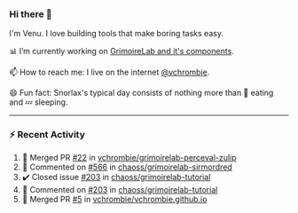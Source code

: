 ### Hi there 👋

I'm Venu. I love building tools that make boring tasks easy.

📊 I’m currently working on [GrimoireLab and it's components](https://chaoss.github.io/grimoirelab).

📫 How to reach me: I live on the internet [@vchrombie](https://www.google.co.in/search?q=vchrombie).

😄 Fun fact: Snorlax's typical day consists of nothing more than :doughnut: eating and :zzz: sleeping.

---

### :zap: Recent Activity

<!--RECENT_ACTIVITY:start-->
1. 🎉 Merged PR [#22](https://github.com/vchrombie/grimoirelab-perceval-zulip/pull/22) in [vchrombie/grimoirelab-perceval-zulip](https://github.com/vchrombie/grimoirelab-perceval-zulip)
2. 💬 Commented on [#566](https://github.com/chaoss/grimoirelab-sirmordred/pull/566#issuecomment-1298006263) in [chaoss/grimoirelab-sirmordred](https://github.com/chaoss/grimoirelab-sirmordred)
3. ✔️ Closed issue [#203](https://github.com/chaoss/grimoirelab-tutorial/issues/203) in [chaoss/grimoirelab-tutorial](https://github.com/chaoss/grimoirelab-tutorial)
4. 💬 Commented on [#203](https://github.com/chaoss/grimoirelab-tutorial/issues/203#issuecomment-1298002264) in [chaoss/grimoirelab-tutorial](https://github.com/chaoss/grimoirelab-tutorial)
5. 🎉 Merged PR [#5](https://github.com/vchrombie/vchrombie.github.io/pull/5) in [vchrombie/vchrombie.github.io](https://github.com/vchrombie/vchrombie.github.io)
<!--RECENT_ACTIVITY:end-->

<!--
**vchrombie/vchrombie** is a ✨ _special_ ✨ repository because its `README.md` (this file) appears on your GitHub profile.

Here are some ideas to get you started:

- 🔭 I’m currently working on ...
- 🌱 I’m currently learning ...
- 👯 I’m looking to collaborate on ...
- 🤔 I’m looking for help with ...
- 💬 Ask me about ...
- 📫 How to reach me: ...
- 😄 Pronouns: ...
- ⚡ Fun fact: ...
-->
